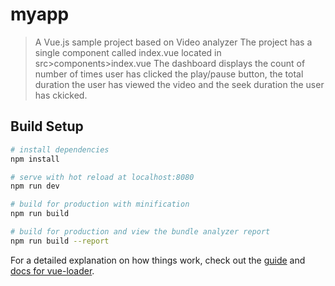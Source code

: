 # myapp

> A Vue.js sample project based on Video analyzer
> The project has a single component called index.vue located in src>components>index.vue
> The dashboard displays the count of number of times user has clicked the play/pause button, the total duration the user has viewed the video and the seek duration the user has ckicked.

## Build Setup

``` bash
# install dependencies
npm install

# serve with hot reload at localhost:8080
npm run dev

# build for production with minification
npm run build

# build for production and view the bundle analyzer report
npm run build --report
```

For a detailed explanation on how things work, check out the [guide](http://vuejs-templates.github.io/webpack/) and [docs for vue-loader](http://vuejs.github.io/vue-loader).
